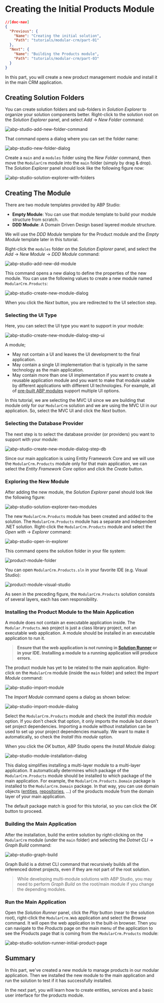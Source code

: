 # Creating the Initial Products Module

````json
//[doc-nav]
{
  "Previous": {
    "Name": "Creating the initial solution",
    "Path": "tutorials/modular-crm/part-01"
  },
  "Next": {
    "Name": "Building the Products module",
    "Path": "tutorials/modular-crm/part-03"
  }
}
````

In this part, you will create a new product management module and install it in the main CRM application.

## Creating Solution Folders

You can create solution folders and sub-folders in *Solution Explorer* to organize your solution components better. Right-click to the solution root on the *Solution Explorer* panel, and select *Add* -> *New Folder* command:

![abp-studio-add-new-folder-command](images/abp-studio-add-new-folder-command.png)

That command opens a dialog where you can set the folder name:

![abp-studio-new-folder-dialog](images/abp-studio-new-folder-dialog.png)

Create a `main` and a `modules` folder using the *New Folder* command, then move the `ModularCrm` module into the `main` folder (simply by drag & drop). The *Solution Explorer* panel should look like the following figure now:

![abp-studio-solution-explorer-with-folders](images/abp-studio-solution-explorer-with-folders.png)

## Creating The Module

There are two module templates provided by ABP Studio:

* **Empty Module**: You can use that module template to build your module structure from scratch.
* **DDD Module**: A Domain Driven Design based layered module structure.

We will use the *DDD Module* template for the Product module and the *Empty Module* template later in this tutorial.

Right-click the `modules` folder on the *Solution Explorer* panel, and select the *Add* -> *New Module* -> *DDD Module* command:

![abp-studio-add-new-dd-module](images/abp-studio-add-new-dd-module.png)

This command opens a new dialog to define the properties of the new module. You can use the following values to create a new module named `ModularCrm.Products`:

![abp-studio-create-new-module-dialog](images/abp-studio-create-new-module-dialog.png)

When you click the *Next* button, you are redirected to the UI selection step.

### Selecting the UI Type

Here, you can select the UI type you want to support in your module:

![abp-studio-create-new-module-dialog-step-ui](images/abp-studio-create-new-module-dialog-step-ui.png)

A module;

* May not contain a UI and leaves the UI development to the final application.
* May contain a single UI implementation that is typically in the same technology as the main application.
* May contain more than one UI implementation if you want to create a reusable application module and you want to make that module usable by different applications with different UI technologies. For example, all of [pre-built ABP modules](https://abp.io/modules) support multiple UI options.

In this tutorial, we are selecting the MVC UI since we are building that module only for our `ModularCrm` solution and we are using the MVC UI in our application. So, select the MVC UI and click the *Next* button.

### Selecting the Database Provider

The next step is to select the database provider (or providers) you want to support with your module:

![abp-studio-create-new-module-dialog-step-db](images/abp-studio-create-new-module-dialog-step-db.png)

Since our main application is using Entity Framework Core and we will use the `ModularCrm.Products` module only for that main application, we can select the *Entity Framework Core* option and click the *Create* button.

### Exploring the New Module

After adding the new module, the *Solution Explorer* panel should look like the following figure:

![abp-studio-solution-explorer-two-modules](images/abp-studio-solution-explorer-two-modules.png)

The new `ModularCrm.Products` module has been created and added to the solution. The `ModularCrm.Products` module has a separate and independent .NET solution. Right-click the `ModularCrm.Products` module and select the *Open with* -> *Explorer* command:

![abp-studio-open-in-explorer](images/abp-studio-open-in-explorer.png)

This command opens the solution folder in your file system:

![product-module-folder](images/product-module-folder.png)

You can open `ModularCrm.Products.sln` in your favorite IDE (e.g. Visual Studio):

![product-module-visual-studio](images/product-module-visual-studio.png)

As seen in the preceding figure, the `ModularCrm.Products` solution consists of several layers, each has own responsibility.

### Installing the Product Module to the Main Application

A module does not contain an executable application inside. The `Modular.Products.Web` project is just a class library project, not an executable web application. A module should be installed in an executable application to run it.

> **Ensure that the web application is not running in [Solution Runner](../../studio/running-applications.md) or in your IDE. Installing a module to a running application will produce errors.**

The product module has yet to be related to the main application. Right-click on the `ModularCrm` module (inside the `main` folder) and select the *Import Module* command:

![abp-studio-import-module](images/abp-studio-import-module.png)

The *Import Module* command opens a dialog as shown below:

![abp-studio-import-module-dialog](images/abp-studio-import-module-dialog.png)

Select the `ModularCrm.Products` module and check the *Install this module* option. If you don't check that option, it only imports the module but doesn't set project dependencies. Importing a module without installation can be used to set up your project dependencies manually. We want to make it automatically, so check the *Install this module* option.

When you click the *OK* button, ABP Studio opens the *Install Module* dialog:

![abp-studio-module-installation-dialog](images/abp-studio-module-installation-dialog.png)

This dialog simplifies installing a multi-layer module to a multi-layer application. It automatically determines which package of the `ModularCrm.Products` module should be installed to which package of the main application. For example, the `ModularCrm.Products.Domain` package is installed to the `ModularCrm.Domain` package. In that way, you can use domain objects ([entities](../../framework/architecture/domain-driven-design/entities.md), [repositories](../../framework/architecture/domain-driven-design/repositories.md), ...) of the products module from the domain layer of your main application.

The default package match is good for this tutorial, so you can click the *OK* button to proceed.

### Building the Main Application

After the installation, build the entire solution by right-clicking on the `ModularCrm` module (under the `main` folder) and selecting the *Dotnet CLI* -> *Graph Build* command:

![abp-studio-graph-build](images/abp-studio-graph-build.png)

Graph Build is a dotnet CLI command that recursively builds all the referenced dotnet projects, even if they are not part of the root solution.

> While developing multi-module solutions with ABP Studio, you may need to perform *Graph Build* on the root/main module if you change the depending modules.

### Run the Main Application

Open the *Solution Runner* panel, click the *Play* button (near to the solution root), right-click the `ModularCrm.Web` application and select the *Browse* command. It will open the web application in the built-in browser. Then you can navigate to the *Products* page on the main menu of the application to see the Products page that is coming from the `ModularCrm.Products` module:

![abp-studio-solution-runner-initial-product-page](images/abp-studio-solution-runner-initial-product-page.png)

## Summary

In this part, we've created a new module to manage products in our modular application. Then we installed the new module to the main application and run the solution to test if it has successfully installed.

In the next part, you will learn how to create entities, services and a basic user interface for the products module.
